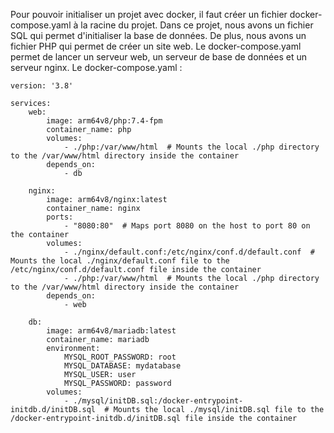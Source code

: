 Pour pouvoir initialiser un projet avec docker, il faut créer un fichier docker-compose.yaml à la racine du projet.
Dans ce projet, nous avons un fichier SQL qui permet d'initialiser la base de données. De plus, nous avons un fichier PHP qui permet de créer un site web.
Le docker-compose.yaml permet de lancer un serveur web, un serveur de base de données et un serveur nginx.
Le docker-compose.yaml :

```
version: '3.8'

services:
    web:
        image: arm64v8/php:7.4-fpm
        container_name: php
        volumes:
            - ./php:/var/www/html  # Mounts the local ./php directory to the /var/www/html directory inside the container
        depends_on:
            - db

    nginx:
        image: arm64v8/nginx:latest
        container_name: nginx
        ports:
            - "8080:80"  # Maps port 8080 on the host to port 80 on the container
        volumes:
            - ./nginx/default.conf:/etc/nginx/conf.d/default.conf  # Mounts the local ./nginx/default.conf file to the /etc/nginx/conf.d/default.conf file inside the container
            - ./php:/var/www/html  # Mounts the local ./php directory to the /var/www/html directory inside the container
        depends_on:
            - web

    db:
        image: arm64v8/mariadb:latest
        container_name: mariadb
        environment:
            MYSQL_ROOT_PASSWORD: root
            MYSQL_DATABASE: mydatabase
            MYSQL_USER: user
            MYSQL_PASSWORD: password
        volumes:
            - ./mysql/initDB.sql:/docker-entrypoint-initdb.d/initDB.sql  # Mounts the local ./mysql/initDB.sql file to the /docker-entrypoint-initdb.d/initDB.sql file inside the container
```